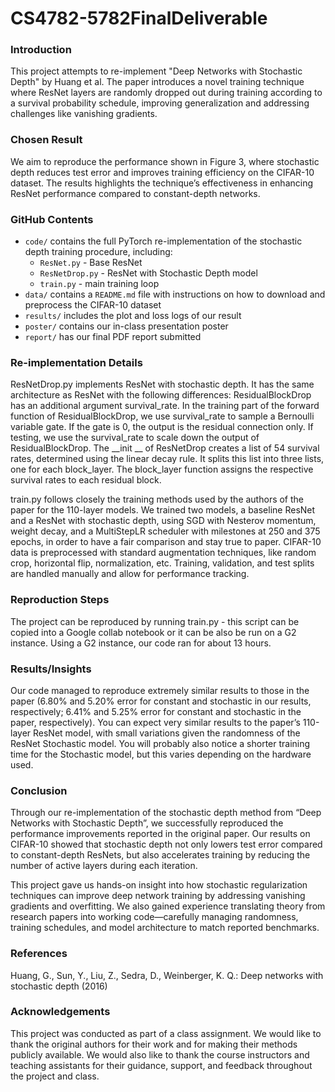 # CS4782-5782FinalDeliverable

### Introduction
This project attempts to re-implement "Deep Networks with Stochastic Depth" by Huang et al. The paper introduces a novel training technique where ResNet layers are randomly dropped out during training according to a survival probability schedule, improving generalization and addressing challenges like vanishing gradients.

### Chosen Result
We aim to reproduce the performance shown in Figure 3, where stochastic depth reduces test error and improves training efficiency on the CIFAR-10 dataset. The results highlights the technique’s effectiveness in enhancing ResNet performance compared to constant-depth networks.


### GitHub Contents

* `code/` contains the full PyTorch re-implementation of the stochastic depth training procedure, including:
  * `ResNet.py` - Base ResNet
  * `ResNetDrop.py` - ResNet with Stochastic Depth model
  * `train.py` - main training loop
* `data/` contains a `README.md` file with instructions on how to download and preprocess the CIFAR-10 dataset
* `results/` includes the plot and loss logs of our result
* `poster/` contains our in-class presentation poster
* `report/` has our final PDF report submitted

### Re-implementation Details 

ResNetDrop.py implements ResNet with stochastic depth. It has the same architecture as ResNet with the following differences: ResidualBlockDrop has an additional argument survival_rate. In the training part of the forward function of ResidualBlockDrop, we use survival_rate to sample a Bernoulli variable gate. If the gate is 0, the output is the residual connection only. If testing, we use the survival_rate to scale down the output of ResidualBlockDrop. 
The __init __ of ResNetDrop creates a list of 54 survival rates, determined using the linear decay rule. It splits this list into three lists, one for each block_layer. The block_layer function assigns the respective survival rates to each residual block. 

train.py follows closely the training methods used by the authors of the paper for the 110-layer models. We trained two models, a baseline ResNet and a ResNet with stochastic depth, using SGD with Nesterov momentum, weight decay, and a MultiStepLR scheduler with milestones at 250 and 375 epochs, in order to have a fair comparison and stay true to paper. CIFAR-10 data is preprocessed with standard augmentation techniques, like random crop, horizontal flip, normalization, etc. Training, validation, and test splits are handled manually and allow for performance tracking.

### Reproduction Steps
The project can be reproduced by running train.py - this script can be copied into a 
Google collab notebook or it can be also be run on a G2 instance. Using a G2 instance, 
our code ran for about 13 hours. 

### Results/Insights

Our code managed to reproduce extremely similar results to those in the paper (6.80% and 5.20% error for constant and stochastic in our results, respectively; 6.41% and 5.25% error for constant and stochastic in the paper, respectively). You can expect very similar results to the paper’s 110-layer ResNet model, with small variations given the randomness of the ResNet Stochastic model. You will probably also notice a shorter training time for the Stochastic model, but this varies depending on the hardware used.

### Conclusion 

Through our re-implementation of the stochastic depth method from “Deep Networks with Stochastic Depth”, we successfully reproduced the performance improvements reported in the original paper. Our results on CIFAR-10 showed that stochastic depth not only lowers test error compared to constant-depth ResNets, but also accelerates training by reducing the number of active layers during each iteration.

This project gave us hands-on insight into how stochastic regularization techniques can improve deep network training by addressing vanishing gradients and overfitting. We also gained experience translating theory from research papers into working code—carefully managing randomness, training schedules, and model architecture to match reported benchmarks.


### References
Huang, G., Sun, Y., Liu, Z., Sedra, D., Weinberger, K. Q.: Deep networks with stochastic depth (2016)

### Acknowledgements
This project was conducted as part of a class assignment. We would like to thank the original authors for their work and for making their methods publicly available. We would also like to thank the course instructors and teaching assistants for their guidance, support, and feedback throughout the project and class.
